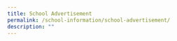 ```yaml
---
title: School Advertisement
permalink: /school-information/school-advertisement/
description: ""
---
```

